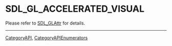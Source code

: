 # SDL_GL_ACCELERATED_VISUAL

Please refer to [SDL_GLAttr](SDL_GLAttr) for details.

----
[CategoryAPI](CategoryAPI), [CategoryAPIEnumerators](CategoryAPIEnumerators)

